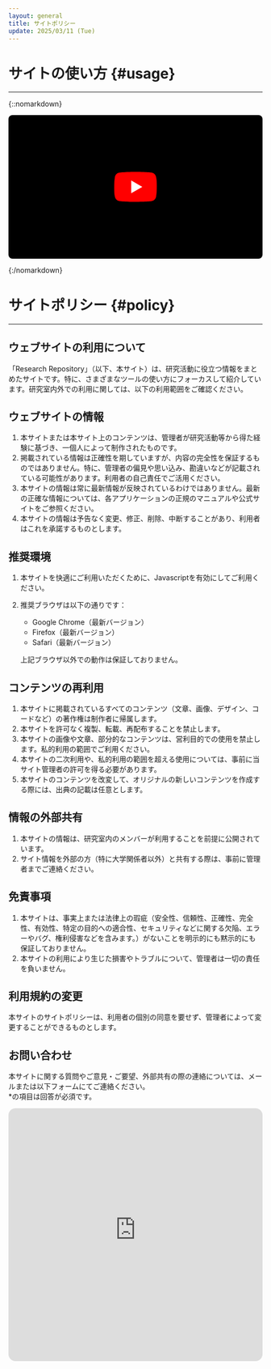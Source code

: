```yaml
---
layout: general
title: サイトポリシー
update: 2025/03/11 (Tue)
---
```


# サイトの使い方 {#usage}
--- 

<!-- <lite-youtube videoid="tRkmqoSnnLU" playlabel="Play: Keynote (Google I/O '18)"></lite-youtube> -->
{::nomarkdown}
<div style="background-color: #000; position: relative; display: block; contain: content; background-position: center center; background-size: cover; cursor: pointer; max-width: 720px;width: 100%; aspect-ratio: calc(16 / 9); margin: auto; margin-top: 1em; border-radius: 0.5rem;;">
   <svg width="85" height="60" viewBox="0 0 322 226" style="position: absolute; top: 50%; left: 50%; transform: translate(-50%, -50%); fill="none" xmlns="http://www.w3.org/2000/svg">
   
   <path d="M314.859 35.2497C313.012 28.4365 309.41 22.2251 304.411 17.2341C299.412 12.2431 293.191 8.64653 286.367 6.8026C261.384 0 160.837 0 160.837 0C160.837 0 60.2843 0.205911 35.3015 7.00851C28.4773 8.85255 22.256 12.4493 17.2572 17.4406C12.2584 22.4318 8.65641 28.6435 6.81002 35.4569C-0.746698 79.7755 -3.67809 147.307 7.01752 189.853C8.8641 196.666 12.4661 202.877 17.4649 207.868C22.4638 212.859 28.6849 216.456 35.509 218.3C60.4918 225.102 161.042 225.102 161.042 225.102C161.042 225.102 261.591 225.102 286.572 218.3C293.396 216.456 299.618 212.859 304.617 207.868C309.616 202.877 313.218 196.666 315.065 189.853C323.035 145.471 325.491 77.9813 314.859 35.2497Z" fill="#FF0000"/>
   <path d="M128.833 160.786L212.245 112.551L128.833 64.3146V160.786Z" fill="white"/>
   </svg>
</div>

{:/nomarkdown}

# サイトポリシー {#policy}
---

## ウェブサイトの利用について
「Research Repository」（以下、本サイト）は、研究活動に役立つ情報をまとめたサイトです。特に、さまざまなツールの使い方にフォーカスして紹介しています。研究室内外での利用に関しては、以下の利用範囲をご確認ください。

## ウェブサイトの情報
1. 本サイトまたは本サイト上のコンテンツは、管理者が研究活動等から得た経験に基づき、一個人によって制作されたものです。
2. 掲載されている情報は正確性を期していますが、内容の完全性を保証するものではありません。特に、管理者の偏見や思い込み、勘違いなどが記載されている可能性があります。利用者の自己責任でご活用ください。
3. 本サイトの情報は常に最新情報が反映されているわけではありません。最新の正確な情報については、各アプリケーションの正規のマニュアルや公式サイトをご参照ください。
4. 本サイトの情報は予告なく変更、修正、削除、中断することがあり、利用者はこれを承諾するものとします。

## 推奨環境
1. 本サイトを快適にご利用いただくために、Javascriptを有効にしてご利用ください。
2. 推奨ブラウザは以下の通りです：
   - Google Chrome（最新バージョン）
   - Firefox（最新バージョン）
   - Safari（最新バージョン）

   上記ブラウザ以外での動作は保証しておりません。

## コンテンツの再利用
1. 本サイトに掲載されているすべてのコンテンツ（文章、画像、デザイン、コードなど）の著作権は制作者に帰属します。
2. 本サイトを許可なく複製、転載、再配布することを禁止します。
3. 本サイトの画像や文章、部分的なコンテンツは、営利目的での使用を禁止します。私的利用の範囲でご利用ください。
4. 本サイトの二次利用や、私的利用の範囲を超える使用については、事前に当サイト管理者の許可を得る必要があります。
5. 本サイトのコンテンツを改変して、オリジナルの新しいコンテンツを作成する際には、出典の記載は任意とします。

## 情報の外部共有
1. 本サイトの情報は、研究室内のメンバーが利用することを前提に公開されています。
2. サイト情報を外部の方（特に大学関係者以外）と共有する際は、事前に管理者までご連絡ください。

## 免責事項
1. 本サイトは、事実上または法律上の瑕疵（安全性、信頼性、正確性、完全性、有効性、特定の目的への適合性、セキュリティなどに関する欠陥、エラーやバグ、権利侵害などを含みます。）がないことを明示的にも黙示的にも保証しておりません。
2. 本サイトの利用により生じた損害やトラブルについて、管理者は一切の責任を負いません。

## 利用規約の変更
本サイトのサイトポリシーは、利用者の個別の同意を要せず、管理者によって変更することができるものとします。

## お問い合わせ
本サイトに関する質問やご意見・ご要望、外部共有の際の連絡については、メールまたは以下フォームにてご連絡ください。  
*の項目は回答が必須です。

<div>
<iframe src="https://mulberry-reaction-0b7.notion.site/ebd/194c2bc6190780bf94c6e8955613d430" width="100%" height="500" frameborder="0" allowfullscreen style="border-radius: 1em"/>
</div>


## 制作者情報 {#creator-info}

**眞子 日佳里**
- 2024年度　修士卒
- Mail: 6223529＊ed.tus.ac.jp（＊→＠）

## サイトポリシー更新情報

- 2025/02/09：フォームを追加。サイトポリシーの一部を更新。
- 2025/01/13：サイトポリシーを作成。